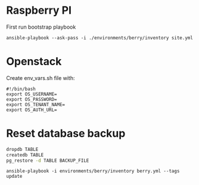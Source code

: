 # Raspberry PI

First run bootstrap playbook

```
ansible-playbook --ask-pass -i ./environments/berry/inventory site.yml
```

# Openstack

Create env_vars.sh file with:
```
#!/bin/bash
export OS_USERNAME=
export OS_PASSWORD=
export OS_TENANT_NAME=
export OS_AUTH_URL=
```

# Reset database backup

```bash
dropdb TABLE
createdb TABLE
pg_restore -d TABLE BACKUP_FILE
```

```
ansible-playbook -i environments/berry/inventory berry.yml --tags update
```